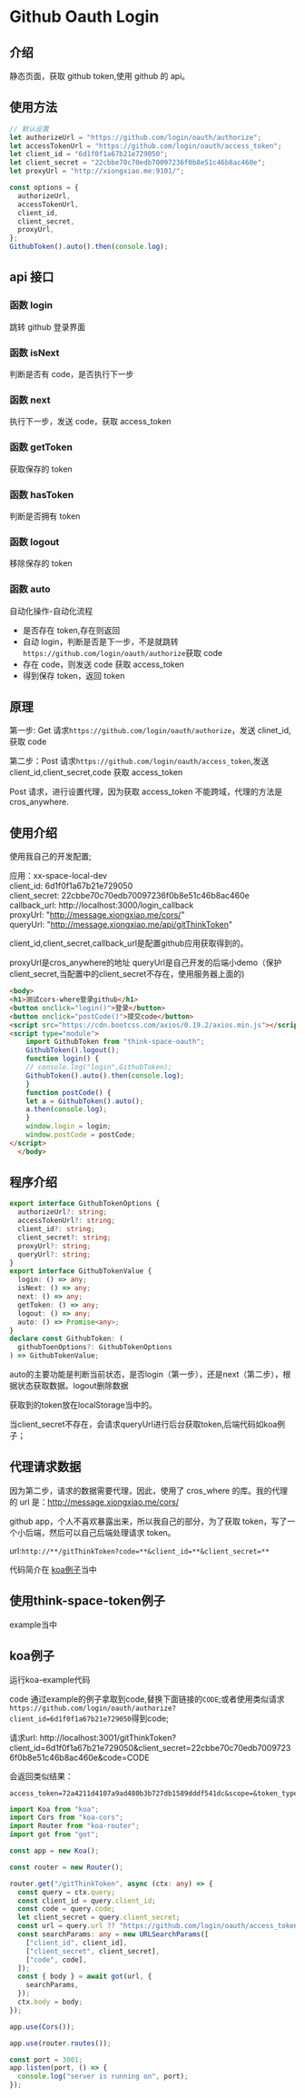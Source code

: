 # Github Oauth Login

## 介绍

静态页面，获取 github token,使用 github 的 api。

## 使用方法

```js
// 默认设置
let authorizeUrl = "https://github.com/login/oauth/authorize";
let accessTokenUrl = "https://github.com/login/oauth/access_token";
let client_id = "6d1f0f1a67b21e729050";
let client_secret = "22cbbe70c70edb70097236f0b8e51c46b8ac460e";
let proxyUrl = "http://xiongxiao.me:9101/";

const options = {
  authorizeUrl,
  accessTokenUrl,
  client_id,
  client_secret,
  proxyUrl,
};
GithubToken().auto().then(console.log);
```

## api 接口

### 函数 login

跳转 github 登录界面

### 函数 isNext

判断是否有 code，是否执行下一步

### 函数 next

执行下一步，发送 code，获取 access_token

### 函数 getToken

获取保存的 token

### 函数 hasToken

判断是否拥有 token

### 函数 logout

移除保存的 token

### 函数 auto

自动化操作-自动化流程

- 是否存在 token,存在则返回
- 自动 login，判断是否是下一步，不是就跳转`https://github.com/login/oauth/authorize`获取 code
- 存在 code，则发送 code 获取 access_token
- 得到保存 token，返回 token

## 原理

第一步: Get 请求`https://github.com/login/oauth/authorize`，发送 clinet_id,获取 code

第二步：Post 请求`https://github.com/login/oauth/access_token`,发送 client_id,client_secret,code 获取 access_token

Post 请求，进行设置代理，因为获取 access_token 不能跨域，代理的方法是 cros_anywhere.

## 使用介绍

使用我自己的开发配置;

应用：xx-space-local-dev  
client_id: 6d1f0f1a67b21e729050  
client_secret: 22cbbe70c70edb70097236f0b8e51c46b8ac460e  
callback_url: http://localhost:3000/login_callback  
proxyUrl: "http://message.xiongxiao.me/cors/"  
queryUrl: "http://message.xiongxiao.me/api/gitThinkToken"  

client_id,client_secret,callback_url是配置github应用获取得到的。

proxyUrl是cros_anywhere的地址
queryUrl是自己开发的后端小demo（保护client_secret,当配置中的client_secret不存在，使用服务器上面的)

```html
<body>
<h1>测试cors-where登录github</h1>
<button onclick="login()">登录</button>
<button onclick="postCode()">提交code</button>
<script src="https://cdn.bootcss.com/axios/0.19.2/axios.min.js"></script>
<script type="module">
    import GithubToken from "think-space-oauth";
    GithubToken().logout();
    function login() {
    // console.log("login",GithubToken);
    GithubToken().auto().then(console.log);
    }
    function postCode() {
    let a = GithubToken().auto();
    a.then(console.log);
    }
    window.login = login;
    window.postCode = postCode;
</script>
  </body>
```

## 程序介绍

```ts
export interface GithubTokenOptions {
  authorizeUrl?: string;
  accessTokenUrl?: string;
  client_id?: string;
  client_secret?: string;
  proxyUrl?: string;
  queryUrl?: string;
}
export interface GithubTokenValue {
  login: () => any;
  isNext: () => any;
  next: () => any;
  getToken: () => any;
  logout: () => any;
  auto: () => Promise<any>;
}
declare const GithubToken: (
  githubToenOptions?: GithubTokenOptions
) => GithubTokenValue;
```
auto的主要功能是判断当前状态，是否login（第一步），还是next（第二步），根据状态获取数据。logout删除数据

获取到的token放在localStorage当中的。

当client_secret不存在，会请求queryUrl进行后台获取token,后端代码如koa例子；

## 代理请求数据

因为第二步，请求的数据需要代理，因此，使用了 cros_where 的库。我的代理的 url 是：http://message.xiongxiao.me/cors/

github app，个人不喜欢暴露出来，所以我自己的部分，为了获取 token，写了一个小后端，然后可以自己后端处理请求 token。

url:`http://**/gitThinkToken?code=**&client_id=**&client_secret=**`

代码简介在 [koa例子](#koa例子)当中

## 使用think-space-token例子

example当中

## koa例子

运行koa-example代码

code 通过example的例子拿取到code,替换下面链接的`CODE`;或者使用类似请求`https://github.com/login/oauth/authorize?client_id=6d1f0f1a67b21e729050`得到code;

请求url: http://localhost:3001/gitThinkToken?client_id=6d1f0f1a67b21e729050&client_secret=22cbbe70c70edb70097236f0b8e51c46b8ac460e&code=CODE

会返回类似结果：

```
access_token=72a4211d4107a9ad480b3b727db1589dddf541dc&scope=&token_type=bearer
```

```ts
import Koa from "koa";
import Cors from "koa-cors";
import Router from "koa-router";
import got from "got";

const app = new Koa();

const router = new Router();

router.get("/gitThinkToken", async (ctx: any) => {
  const query = ctx.query;
  const client_id = query.client_id;
  const code = query.code;
  let client_secret = query.client_secret;
  const url = query.url ?? "https://github.com/login/oauth/access_token";
  const searchParams: any = new URLSearchParams([
    ["client_id", client_id],
    ["client_secret", client_secret],
    ["code", code],
  ]);
  const { body } = await got(url, {
    searchParams,
  });
  ctx.body = body;
});

app.use(Cors());

app.use(router.routes());

const port = 3001;
app.listen(port, () => {
  console.log("server is running on", port);
});

```